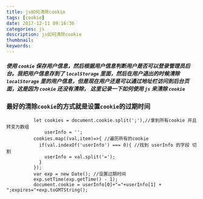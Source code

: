 ```yaml
---
title: js如何清除cookie
tags: [cookie] 
date: 2017-12-11 09:16:36
categories: js
description: js如何清除cookie
thumbnail:
keywords:
---
```

##### 使用 `cookie` 保存用户信息，然后根据用户信息判断用户是否可以登录管理员后台。我把用户信息存到了 `localStorage` 里面，然后在用户退出的时候清除 `localStorage` 里的用户信息，但是现在用户还是可以通过地址栏访问到后台页面，这是因为 `cookie` 还没有清除， 这里记录一下如何使用 `js` 来清除 `cookie`
<!-- more -->
### 最好的清除`cookie`的方式就是设置`cookie`的过期时间
```
          let cookies = document.cookie.split(';'),//拿到所有cookie 并且转变为数组
              userInfo = '';
          cookies.map((val,item)=>{ //遍历所有的cookie
            if(val.indexOf('userInfo') === 0){ //找到 userInfo 的字段 切割
              userInfo = val.split('=');
            }
          });
          var exp = new Date(); //设置过期时间
          exp.setTime(exp.getTime() - 1);
          document.cookie = userInfo[0]+"="+userInfo[1] + ";expires="+exp.toGMTString();
```
